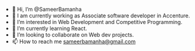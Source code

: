 - 👋 Hi, I’m @SameerBamanha
- 🏡 I am currently working as Associate software developer in Accenture. 
- 👀 I’m interested in Web Development and Competitive Programming.
- 🌱 I’m currently learning React. 
- 💞️ I’m looking to collaborate on Web dev projects.
- 📫 How to reach me sameerbamanha@gmail.com
<!---
SameerBamanha/SameerBamanha is a ✨ special ✨ repository because its `README.md` (this file) appears on your GitHub profile.
You can click the Preview link to take a look at your changes.
--->
